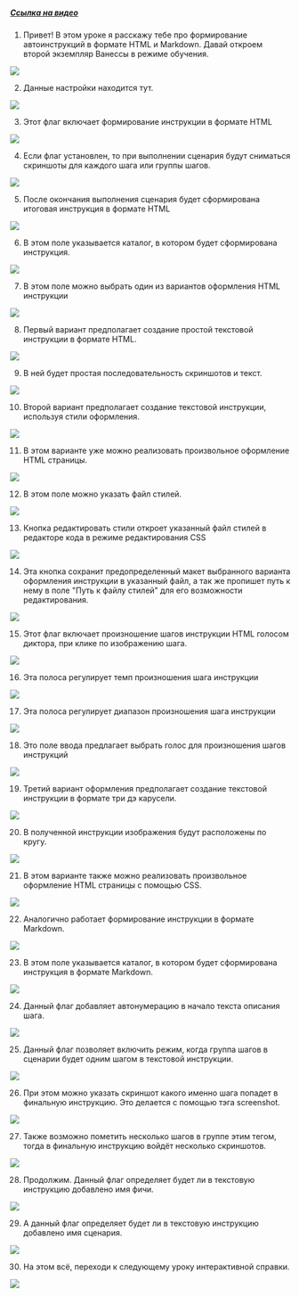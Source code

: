 ﻿##### [Ссылка на видео](https://youtu.be/DzOIRqyjtFQ)

001. Привет! В этом уроке я расскажу тебе про формирование автоинструкций в формате HTML и Markdown. Давай откроем второй экземпляр Ванессы в режиме обучения.

![](https://vanessa-files.do.bit-erp.ru/Doc/1.2.041.1/MD/Глава02/images/000_ЗакладкаСервисАвтоинструкцииHTMLИMarkdown.png)

002. Данные настройки находится тут.

![](https://vanessa-files.do.bit-erp.ru/Doc/1.2.041.1/MD/Глава02/images/009_ЗакладкаСервисАвтоинструкцииHTMLИMarkdown.png)

003. Этот флаг включает формирование инструкции в формате HTML

![](https://vanessa-files.do.bit-erp.ru/Doc/1.2.041.1/MD/Глава02/images/014_ЗакладкаСервисАвтоинструкцииHTMLИMarkdown.png)

004. Если флаг установлен, то при выполнении сценария будут сниматься скриншоты для каждого шага или группы шагов.

![](https://vanessa-files.do.bit-erp.ru/Doc/1.2.041.1/MD/Глава02/images/020_ЗакладкаСервисАвтоинструкцииHTMLИMarkdown.png)

005. После окончания выполнения сценария будет сформирована итоговая инструкция в формате HTML

![](https://vanessa-files.do.bit-erp.ru/Doc/1.2.041.1/MD/Глава02/images/021_ЗакладкаСервисАвтоинструкцииHTMLИMarkdown.png)

006. В этом поле указывается каталог, в котором будет сформирована инструкция.

![](https://vanessa-files.do.bit-erp.ru/Doc/1.2.041.1/MD/Глава02/images/024_ЗакладкаСервисАвтоинструкцииHTMLИMarkdown.png)

007. В этом поле можно выбрать один из вариантов оформления HTML инструкции

![](https://vanessa-files.do.bit-erp.ru/Doc/1.2.041.1/MD/Глава02/images/029_ЗакладкаСервисАвтоинструкцииHTMLИMarkdown.png)

008. Первый вариант предполагает создание простой текстовой инструкции в формате HTML.

![](https://vanessa-files.do.bit-erp.ru/Doc/1.2.041.1/MD/Глава02/images/041_ЗакладкаСервисАвтоинструкцииHTMLИMarkdown.png)

009. В ней будет простая последовательность скриншотов и текст.

![](https://vanessa-files.do.bit-erp.ru/Doc/1.2.041.1/MD/Глава02/images/045_ЗакладкаСервисАвтоинструкцииHTMLИMarkdown.png)

010. Второй вариант предполагает создание текстовой инструкции, используя стили оформления.

![](https://vanessa-files.do.bit-erp.ru/Doc/1.2.041.1/MD/Глава02/images/054_ЗакладкаСервисАвтоинструкцииHTMLИMarkdown.png)

011. В этом варианте уже можно реализовать произвольное оформление HTML страницы.

![](https://vanessa-files.do.bit-erp.ru/Doc/1.2.041.1/MD/Глава02/images/058_ЗакладкаСервисАвтоинструкцииHTMLИMarkdown.png)

012. В этом поле можно указать файл стилей.

![](https://vanessa-files.do.bit-erp.ru/Doc/1.2.041.1/MD/Глава02/images/061_ЗакладкаСервисАвтоинструкцииHTMLИMarkdown.png)

013. Кнопка редактировать стили откроет указанный файл стилей в редакторе кода в режиме редактирования CSS

![](https://vanessa-files.do.bit-erp.ru/Doc/1.2.041.1/MD/Глава02/images/066_ЗакладкаСервисАвтоинструкцииHTMLИMarkdown.png)

014. Эта кнопка сохранит предопределенный макет выбранного варианта оформления инструкции в указанный файл, а так же пропишет путь к нему в поле "Путь к файлу стилей" для его возможности редактирования.

![](https://vanessa-files.do.bit-erp.ru/Doc/1.2.041.1/MD/Глава02/images/071_ЗакладкаСервисАвтоинструкцииHTMLИMarkdown.png)

015. Этот флаг включает произношение шагов инструкции HTML	голосом диктора, при клике по изображению шага.

![](https://vanessa-files.do.bit-erp.ru/Doc/1.2.041.1/MD/Глава02/images/078_ЗакладкаСервисАвтоинструкцииHTMLИMarkdown.png)

016. Эта полоса регулирует темп произношения шага инструкции

![](https://vanessa-files.do.bit-erp.ru/Doc/1.2.041.1/MD/Глава02/images/084_ЗакладкаСервисАвтоинструкцииHTMLИMarkdown.png)

017. Эта полоса регулирует диапазон произношения шага инструкции

![](https://vanessa-files.do.bit-erp.ru/Doc/1.2.041.1/MD/Глава02/images/089_ЗакладкаСервисАвтоинструкцииHTMLИMarkdown.png)

018. Это поле ввода предлагает выбрать голос для произношения шагов инструкций

![](https://vanessa-files.do.bit-erp.ru/Doc/1.2.041.1/MD/Глава02/images/094_ЗакладкаСервисАвтоинструкцииHTMLИMarkdown.png)

019. Третий вариант оформления предполагает создание текстовой инструкции в формате три дэ карусели.

![](https://vanessa-files.do.bit-erp.ru/Doc/1.2.041.1/MD/Глава02/images/105_ЗакладкаСервисАвтоинструкцииHTMLИMarkdown.png)

020. В полученной инструкции изображения будут расположены по кругу.

![](https://vanessa-files.do.bit-erp.ru/Doc/1.2.041.1/MD/Глава02/images/109_ЗакладкаСервисАвтоинструкцииHTMLИMarkdown.png)

021. В этом варианте также можно реализовать произвольное оформление HTML страницы с помощью CSS.

![](https://vanessa-files.do.bit-erp.ru/Doc/1.2.041.1/MD/Глава02/images/112_ЗакладкаСервисАвтоинструкцииHTMLИMarkdown.png)

022. Аналогично работает формирование инструкции в формате Markdown.

![](https://vanessa-files.do.bit-erp.ru/Doc/1.2.041.1/MD/Глава02/images/119_ЗакладкаСервисАвтоинструкцииHTMLИMarkdown.png)

023. В этом поле указывается каталог, в котором будет сформирована инструкция в формате Markdown.

![](https://vanessa-files.do.bit-erp.ru/Doc/1.2.041.1/MD/Глава02/images/127_ЗакладкаСервисАвтоинструкцииHTMLИMarkdown.png)

024. Данный флаг добавляет автонумерацию в начало текста описания шага.

![](https://vanessa-files.do.bit-erp.ru/Doc/1.2.041.1/MD/Глава02/images/132_ЗакладкаСервисАвтоинструкцииHTMLИMarkdown.png)

025. Данный флаг позволяет включить режим, когда группа шагов в сценарии будет одним шагом в текстовой инструкции.

![](https://vanessa-files.do.bit-erp.ru/Doc/1.2.041.1/MD/Глава02/images/137_ЗакладкаСервисАвтоинструкцииHTMLИMarkdown.png)

026. При этом можно указать скриншот какого именно шага попадет в финальную инструкцию. Это делается с помощью тэга screenshot.

![](https://vanessa-files.do.bit-erp.ru/Doc/1.2.041.1/MD/Глава02/images/140_ЗакладкаСервисАвтоинструкцииHTMLИMarkdown.png)

027. Также возможно пометить несколько шагов в группе этим тегом, тогда в финальную инструкцию войдёт несколько скриншотов.

![](https://vanessa-files.do.bit-erp.ru/Doc/1.2.041.1/MD/Глава02/images/141_ЗакладкаСервисАвтоинструкцииHTMLИMarkdown.png)

028. Продолжим. Данный флаг определяет будет ли в текстовую инструкцию добавлено имя фичи.

![](https://vanessa-files.do.bit-erp.ru/Doc/1.2.041.1/MD/Глава02/images/144_ЗакладкаСервисАвтоинструкцииHTMLИMarkdown.png)

029. А данный флаг определяет будет ли в текстовую инструкцию добавлено имя сценария.

![](https://vanessa-files.do.bit-erp.ru/Doc/1.2.041.1/MD/Глава02/images/149_ЗакладкаСервисАвтоинструкцииHTMLИMarkdown.png)

030. На этом всё, переходи к следующему уроку интерактивной справки.

![](https://vanessa-files.do.bit-erp.ru/Doc/1.2.041.1/MD/Глава02/images/152_ЗакладкаСервисАвтоинструкцииHTMLИMarkdown.png)

